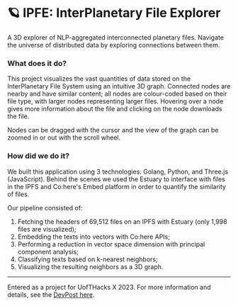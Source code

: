 # 🪐 IPFE: InterPlanetary File Explorer

A 3D explorer of NLP-aggregated interconnected planetary files. Navigate the universe of distributed data by exploring connections between them.

### What does it do?

This project visualizes the vast quantities of data stored on the InterPlanetary File System using an intuitive 3D graph. Connected nodes are nearby and have similar content; all nodes are colour-coded based on their file type, with larger nodes representing larger files. Hovering over a node gives more information about the file and clicking on the node downloads the file.

Nodes can be dragged with the cursor and the view of the graph can be zoomed in or out with the scroll wheel.

### How did we do it?

We built this application using 3 technologies: Golang, Python, and Three.js (JavaScript). Behind the scenes we used the Estuary to interface with files in the IPFS and Co:here's Embed platform in order to quantify the similarity of files.

Our pipeline consisted of:

1. Fetching the headers of 69,512 files on an IPFS with Estuary (only 1,998 files are visualized);
2. Embedding the texts into vectors with Co:here APIs;
3. Performing a reduction in vector space dimension with principal component analysis;
4. Classifying texts based on k-nearest neighbors;
5. Visualizing the resulting neighbors as a 3D graph.

---

Entered as a project for UofTHacks X 2023. For more information and details, see the [DevPost here](https://devpost.com/software/changeme).
